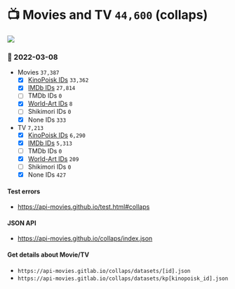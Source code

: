 # :tv: Movies and TV `44,600` (collaps)

<a href="https://API-Movies.github.io"><img src="https://API-Movies.github.io/banner.png?cache"></a>

### :date: 2022-03-08
- Movies `37,387`
  - [x] <a href="https://API-Movies.github.io/collaps/movie_kinopoisk_ids.json">KinoPoisk IDs</a> `33,362`
  - [x] <a href="https://API-Movies.github.io/collaps/movie_imdb_ids.json">IMDb IDs</a> `27,814`
  - [ ] TMDb IDs `0`
  - [x] <a href="https://API-Movies.github.io/collaps/movie_world_art_ids.json">World-Art IDs</a> `8`
  - [ ] Shikimori IDs `0`
  - [x] None IDs `333`
- TV `7,213`
  - [x] <a href="https://API-Movies.github.io/collaps/tv_kinopoisk_ids.json">KinoPoisk IDs</a> `6,290`
  - [x] <a href="https://API-Movies.github.io/collaps/tv_imdb_ids.json">IMDb IDs</a> `5,313`
  - [ ] TMDb IDs `0`
  - [x] <a href="https://API-Movies.github.io/collaps/tv_world_art_ids.json">World-Art IDs</a> `209`
  - [ ] Shikimori IDs `0`
  - [x] None IDs `427`
#### Test errors
- <a href='https://api-movies.github.io/test.html#collaps'>https://api-movies.github.io/test.html#collaps</a>
#### JSON API
- <a href='https://api-movies.github.io/collaps/index.json'>https://api-movies.github.io/collaps/index.json</a>
#### Get details about Movie/TV
- `https://api-movies.gitlab.io/collaps/datasets/[id].json`
- `https://api-movies.gitlab.io/collaps/datasets/kp[kinopoisk_id].json`
